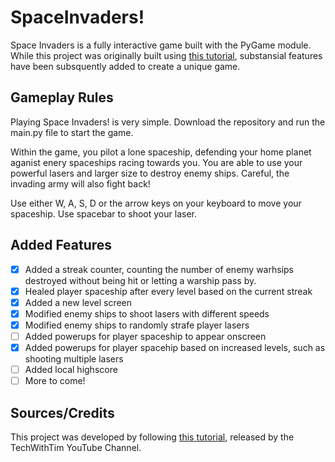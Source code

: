 # SpaceInvaders!
 
Space Invaders is a fully interactive game built with the PyGame module. While this project was originally built using [this tutorial](https://www.youtube.com/watch?v=Q-__8Xw9KTM), substansial features have been subsquently added to create a unique game. 

## Gameplay Rules 
Playing Space Invaders! is very simple. Download the repository and run the main.py file to start the game. 

Within the game, you pilot a lone spaceship, defending your home planet aganist enery spaceships racing towards you. You are able to use your powerful lasers and larger size to destroy enemy ships. Careful, the invading army will also fight back! 

Use either W, A, S, D or the arrow keys on your keyboard to move your spaceship. Use spacebar to shoot your laser. 

## Added Features 
- [x] Added a streak counter, counting the number of enemy warhsips destroyed without being hit or letting a warship pass by. 
- [x] Healed player spaceship after every level based on the current streak 
- [x] Added a new level screen 
- [x] Modified enemy ships to shoot lasers with different speeds
- [x] Modified enemy ships to randomly strafe player lasers 
- [ ] Added powerups for player spaceship to appear onscreen
- [x] Added powerups for player spacehip based on increased levels, such as shooting multiple lasers
- [ ] Added local highscore
- [ ] More to come!

## Sources/Credits 
This project was developed by following [this tutorial](https://www.youtube.com/watch?v=Q-__8Xw9KTM), released by the TechWithTim YouTube Channel. 